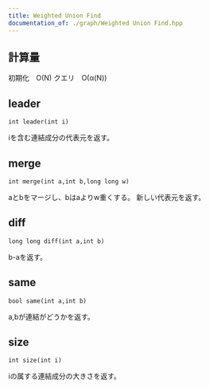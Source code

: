 ```yaml
---
title: Weighted Union Find
documentation_of: ./graph/Weighted Union Find.hpp
---
```

## 計算量
初期化　O(N)
クエリ　O(α(N))
## leader
```
int leader(int i)
```
iを含む連結成分の代表元を返す。

## merge
```
int merge(int a,int b,long long w)
```
aとbをマージし、bはaよりw重くする。
新しい代表元を返す。

## diff
```
long long diff(int a,int b)
```
b-aを返す。

## same
```
bool same(int a,int b)
```
a,bが連結がどうかを返す。

## size
```
int size(int i)
```
iの属する連結成分の大きさを返す。